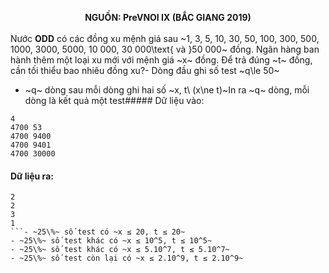 **<center>NGUỒN: PreVNOI Ⅸ (BẮC GIANG 2019)</center>**
<br>
Nước **ODD** có các đồng xu mệnh giá sau  ~1, 3, 5, 10, 30, 50, 100, 300, 500, 1000, 3000, 5000, 10 000, 30 000\text{ và }50 000~ đồng. Ngân hàng ban hành thêm một loại xu mới với mệnh giá ~x~ đồng. Để trả đúng ~t~ đồng, cần tối thiểu bao nhiêu đồng xu?- Dòng đầu ghi số test ~q\le 50~
- ~q~ dòng sau mỗi dòng ghi hai số ~x, t\ (x\ne t)~In ra ~q~ dòng, mỗi dòng là kết quả một test##### Dữ liệu vào:
```
4
4700 53
4700 9400 
4700 9401 
4700 30000
```

#### Dữ liệu ra:
```
2
2
3
1
```- ~25\%~ số test có ~x ≤ 20, t ≤ 20~
- ~25\%~ số test khác có ~x ≤ 10^5, t ≤ 10^5~
- ~25\%~ số test khác có ~x ≤ 5.10^7, t ≤ 5.10^7~
- ~25\%~ số test còn lại có ~x ≤ 2.10^9, t ≤ 2.10^9~